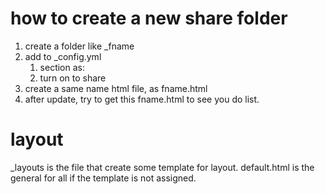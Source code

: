 ---
---

# how to create a new share folder
1. create a folder like _fname
2. add to _config.yml
    1. section as:
    2. turn on to share
3. create a same name html file, as fname.html
4. after update, try to get this fname.html to see you do list.

# layout
_layouts is the file that create some template for layout. default.html is the general for all if the template is not assigned. 

